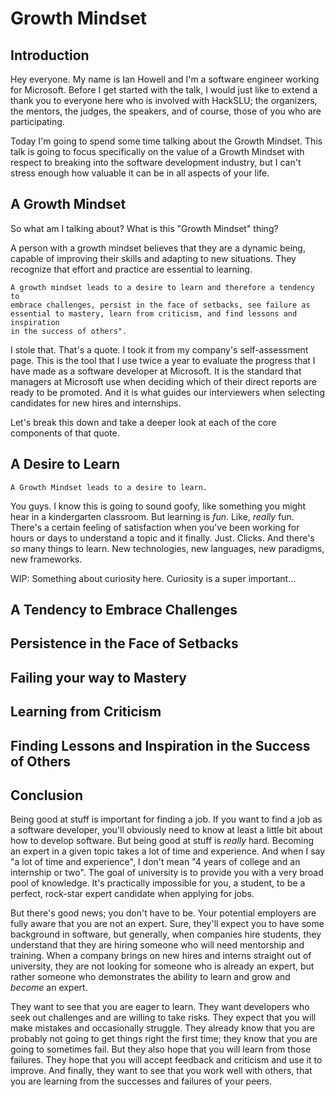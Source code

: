 # Growth Mindset

## Introduction

Hey everyone. My name is Ian Howell and I'm a software engineer working for
Microsoft. Before I get started with the talk, I would just like to extend a
thank you to everyone here who is involved with HackSLU; the organizers, the
mentors, the judges, the speakers, and of course, those of you who are
participating.

Today I'm going to spend some time talking about the Growth Mindset. This talk
is going to focus specifically on the value of a Growth Mindset with respect to
breaking into the software development industry, but I can't stress enough how
valuable it can be in all aspects of your life.

## A Growth Mindset

So what am I talking about? What is this "Growth Mindset" thing?

A person with a growth mindset believes that they are a dynamic being, capable
of improving their skills and adapting to new situations. They recognize that
effort and practice are essential to learning.

    A growth mindset leads to a desire to learn and therefore a tendency to
    embrace challenges, persist in the face of setbacks, see failure as
    essential to mastery, learn from criticism, and find lessons and inspiration
    in the success of others".

I stole that. That's a quote. I took it from my company's self-assessment page.
This is the tool that I use twice a year to evaluate the progress that I have
made as a software developer at Microsoft. It is the standard that managers at
Microsoft use when deciding which of their direct reports are ready to be
promoted. And it is what guides our interviewers when selecting candidates
for new hires and internships.

Let's break this down and take a deeper look at each of the core components of
that quote.

## A Desire to Learn

    A Growth Mindset leads to a desire to learn.

You guys. I know this is going to sound goofy, like something you might hear in
a kindergarten classroom. But learning is *fun*. Like, *really* fun. There's a
certain feeling of satisfaction when you've been working for hours or days to
understand a topic and it finally. Just. Clicks. And there's *so* many things to
learn. New technologies, new languages, new paradigms, new frameworks.

WIP: Something about curiosity here. Curiosity is a super important...

## A Tendency to Embrace Challenges

## Persistence in the Face of Setbacks

## Failing your way to Mastery

## Learning from Criticism

## Finding Lessons and Inspiration in the Success of Others

## Conclusion

Being good at stuff is important for finding a job. If you want to find a job as
a software developer, you'll obviously need to know at least a little bit about
how to develop software. But being good at stuff is *really* hard. Becoming an
expert in a given topic takes a lot of time and experience. And when I say "a
lot of time and experience", I don't mean "4 years of college and an internship
or two". The goal of university is to provide you with a very broad pool of
knowledge. It's practically impossible for you, a student, to be a perfect,
rock-star expert candidate when applying for jobs.

But there's good news; you don't have to be. Your potential employers are fully
aware that you are not an expert. Sure, they'll expect you to have some
background in software, but generally, when companies hire students, they
understand that they are hiring someone who will need mentorship and training.
When a company brings on new hires and interns straight out of university, they
are not looking for someone who is already an expert, but rather someone who
demonstrates the ability to learn and grow and *become* an expert.

They want to see that you are eager to learn. They want developers who seek out
challenges and are willing to take risks. They expect that you will make
mistakes and occasionally struggle. They already know that you are probably not
going to get things right the first time; they know that you are going to
sometimes fail. But they also hope that you will learn from those failures. They
hope that you will accept feedback and criticism and use it to improve. And
finally, they want to see that you work well with others, that you are learning
from the successes and failures of your peers.

<!-- Software development is a moving target.  -->
